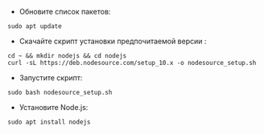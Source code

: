 * Обновите список пакетов:
```
sudo apt update
```
* Скачайте скрипт установки предпочитаемой версии :
```
cd ~ && mkdir nodejs && cd nodejs
curl -sL https://deb.nodesource.com/setup_10.x -o nodesource_setup.sh
```
* Запустите скрипт:
```
sudo bash nodesource_setup.sh
```
* Установите Node.js:
```
sudo apt install nodejs
```